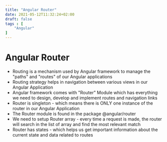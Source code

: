 ```yaml
---
title: "Angular Router"
date: 2021-05-12T11:32:24+02:00
draft: false
tags : [
    "Angular"
]
---
```


<h1 class="title"> Angular Router </h1>

<ul class="title">
    <li> Routing is a mechanism used by Angular framework to manage the "paths" and "routes" of our Angular applications</li>
    <li> Routing strategy helps in navigation between various views in our Angular Application</li>
    <li> Angular framework comes with "Router" Module which has everything we need to design, develop and implement routes and navigation links </li>
    <li> Router is singleton - which means there is ONLY one instance of the router in our Angular Application</li> 
    <li> The Router module is found in the package @angular/router</li> 
    <li> We need to setup Router array - every time a request is made, the router will search in the list of array and find the most relevant match</li> 
    <li> Router has states - which helps us get important information about the current state and data related to routes</li> 
</ul>   